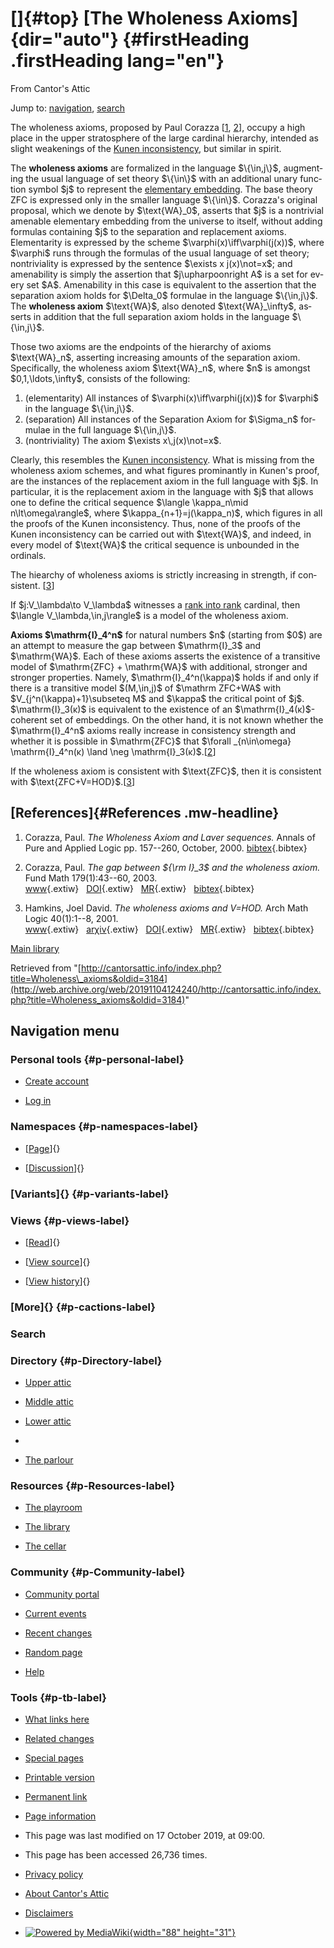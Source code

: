 <div id="mw-page-base" class="noprint">

</div>

<div id="mw-head-base" class="noprint">

</div>

<div id="content" class="mw-body" role="main">

[]{#top}
[The Wholeness Axioms]{dir="auto"} {#firstHeading .firstHeading lang="en"}
==================================

<div id="bodyContent" class="mw-body-content">

<div id="siteSub">

From Cantor's Attic

</div>

<div id="contentSub">

</div>

<div id="jump-to-nav" class="mw-jump">

Jump to: [navigation](#mw-navigation), [search](#p-search)

</div>

<div id="mw-content-text" class="mw-content-ltr" lang="en" dir="ltr">

The wholeness axioms, proposed by Paul Corazza
\[[1](#bibkey_Corazza2000:WholenessAxiomAndLaverSequences),
[2](#bibkey_Corazza2003:GapBetweenI3andWA)\], occupy a high place in the
upper stratosphere of the large cardinal hierarchy, intended as slight
weakenings of the [Kunen
inconsistency](/web/20191104124240/http://cantorsattic.info/Kunen_inconsistency "Kunen inconsistency"),
but similar in spirit.

The **wholeness axioms** are formalized in the language
\$\\{\\in,j\\}\$, augmenting the usual language of set theory
\$\\{\\in\\}\$ with an additional unary function symbol \$j\$ to
represent the [elementary
embedding](/web/20191104124240/http://cantorsattic.info/Elementary_embedding "Elementary embedding").
The base theory ZFC is expressed only in the smaller language
\$\\{\\in\\}\$. Corazza's original proposal, which we denote by
\$\\text{WA}\_0\$, asserts that \$j\$ is a nontrivial amenable
elementary embedding from the universe to itself, without adding
formulas containing \$j\$ to the separation and replacement axioms.
Elementarity is expressed by the scheme
\$\\varphi(x)\\iff\\varphi(j(x))\$, where \$\\varphi\$ runs through the
formulas of the usual language of set theory; nontriviality is expressed
by the sentence \$\\exists x j(x)\\not=x\$; and amenability is simply
the assertion that \$j\\upharpoonright A\$ is a set for every set \$A\$.
Amenability in this case is equivalent to the assertion that the
separation axiom holds for \$\\Delta\_0\$ formulae in the language
\$\\{\\in,j\\}\$. The **wholeness axiom** \$\\text{WA}\$, also denoted
\$\\text{WA}\_\\infty\$, asserts in addition that the full separation
axiom holds in the language \$\\{\\in,j\\}\$.

Those two axioms are the endpoints of the hierarchy of axioms
\$\\text{WA}\_n\$, asserting increasing amounts of the separation axiom.
Specifically, the wholeness axiom \$\\text{WA}\_n\$, where \$n\$ is
amongst \$0,1,\\ldots,\\infty\$, consists of the following:

1.  (elementarity) All instances of \$\\varphi(x)\\iff\\varphi(j(x))\$
    for \$\\varphi\$ in the language \$\\{\\in,j\\}\$.
2.  (separation) All instances of the Separation Axiom for
    \$\\Sigma\_n\$ formulae in the full language \$\\{\\in,j\\}\$.
3.  (nontriviality) The axiom \$\\exists x\\,j(x)\\not=x\$.

Clearly, this resembles the [Kunen
inconsistency](/web/20191104124240/http://cantorsattic.info/Kunen_inconsistency "Kunen inconsistency").
What is missing from the wholeness axiom schemes, and what figures
prominantly in Kunen's proof, are the instances of the replacement axiom
in the full language with \$j\$. In particular, it is the replacement
axiom in the language with \$j\$ that allows one to define the critical
sequence \$\\langle \\kappa\_n\\mid n\\lt\\omega\\rangle\$, where
\$\\kappa\_{n+1}=j(\\kappa\_n)\$, which figures in all the proofs of the
Kunen inconsistency. Thus, none of the proofs of the Kunen inconsistency
can be carried out with \$\\text{WA}\$, and indeed, in every model of
\$\\text{WA}\$ the critical sequence is unbounded in the ordinals.

The hiearchy of wholeness axioms is strictly increasing in strength, if
consistent. \[[3](#bibkey_Hamkins2001:WholenessAxiomAndVequalHOD)\]

If \$j:V\_\\lambda\\to V\_\\lambda\$ witnesses a [rank into
rank](/web/20191104124240/http://cantorsattic.info/Rank_into_rank "Rank into rank")
cardinal, then \$\\langle V\_\\lambda,\\in,j\\rangle\$ is a model of the
wholeness axiom.

**Axioms \$\\mathrm{I}\_4\^n\$** for natural numbers \$n\$ (starting
from \$0\$) are an attempt to measure the gap between \$\\mathrm{I}\_3\$
and \$\\mathrm{WA}\$. Each of these axioms asserts the existence of a
transitive model of \$\\mathrm{ZFC} + \\mathrm{WA}\$ with additional,
stronger and stronger properties. Namely, \$\\mathrm{I}\_4\^n(\\kappa)\$
holds if and only if there is a transitive model \$(M,\\in,j)\$ of
\$\\mathrm ZFC+WA\$ with \$V\_{j\^n(\\kappa)+1}\\subseteq M\$ and
\$\\kappa\$ the critical point of \$j\$. \$\\mathrm{I}\_3(κ)\$ is
equivalent to the existence of an \$\\mathrm{I}\_4(κ)\$-coherent set of
embeddings. On the other hand, it is not known whether the
\$\\mathrm{I}\_4\^n\$ axioms really increase in consistency strength and
whether it is possible in \$\\mathrm{ZFC}\$ that \$\\forall
\_{n\\in\\omega} \\mathrm{I}\_4\^n(κ) \\land \\neg
\\mathrm{I}\_3(κ)\$.\[[2](#bibkey_Corazza2003:GapBetweenI3andWA)\]

If the wholeness axiom is consistent with \$\\text{ZFC}\$, then it is
consistent with
\$\\text{ZFC+V=HOD}\$.\[[3](#bibkey_Hamkins2001:WholenessAxiomAndVequalHOD)\]

[References]{#References .mw-headline}
--------------------------------------

1.  <div id="bibkey_Corazza2000:WholenessAxiomAndLaverSequences">

    </div>

    Corazza, Paul. *The Wholeness Axiom and Laver sequences.* Annals of
    Pure and Applied Logic pp. 157--260, October, 2000.
    [bibtex](javascript:bibpopup('@article%7BCorazzaAPAL,%20%20%20%20author%20=%20%7BCorazza,%20Paul%7D,%3Cbr%3E%20%20%20%20title%20=%20%7BThe%20Wholeness%20Axiom%20and%20Laver%20sequences%7D,%3Cbr%3E%20%20%20%20journal%20=%20%7BAnnals%20of%20Pure%20and%20Applied%20Logic%7D,%3Cbr%3E%20%20%20%20month=%7BOctober%7D,%3Cbr%3E%20%20%20%20year%20=%20%7B2000%7D,%3Cbr%3E%20%20%20%20pages=%7B157--260%7D,%3Cbr%3E%7D')){.bibtex}
2.  <div id="bibkey_Corazza2003:GapBetweenI3andWA">

    </div>

    Corazza, Paul. *The gap between \${\\rm I}\_3\$ and the wholeness
    axiom.* Fund Math 179(1):43--60, 2003.
    [www](http://web.archive.org/web/20191104124240/http://dx.doi.org/10.4064/fm179-1-4){.extiw}   [DOI](http://web.archive.org/web/20191104124240/http://dx.doi.org/10.4064/fm179-1-4){.extiw}   [MR](http://web.archive.org/web/20191104124240/http://www.ams.org/mathscinet-getitem?mr=2028926){.extiw}   [bibtex](javascript:bibpopup('@ARTICLE%7BCorazza2003:WholenessAxiom,%20%20%20%20AUTHOR%20=%20%7BCorazza,%20Paul%7D,%3Cbr%3E%20%20%20%20%20TITLE%20=%20%7BThe%20gap%20between%20$%7B\rm%20I%7D_3$%20and%20the%20wholeness%20axiom%7D,%3Cbr%3E%20%20%20JOURNAL%20=%20%7BFund.%20Math.%7D,%3Cbr%3E%20%20FJOURNAL%20=%20%7BFundamenta%20Mathematicae%7D,%3Cbr%3E%20%20%20%20VOLUME%20=%20%7B179%7D,%3Cbr%3E%20%20%20%20%20%20YEAR%20=%20%7B2003%7D,%3Cbr%3E%20%20%20%20NUMBER%20=%20%7B1%7D,%3Cbr%3E%20%20%20%20%20PAGES%20=%20%7B43--60%7D,%3Cbr%3E%20%20%20%20%20%20ISSN%20=%20%7B0016-2736%7D,%3Cbr%3E%20%20%20MRCLASS%20=%20%7B03E55%20(03E65)%7D,%3Cbr%3E%20%20MRNUMBER%20=%20%7BMR2028926%20(2004k:03100)%7D,%3Cbr%3EMRREVIEWER%20=%20%7BA.%20Kanamori%7D,%3Cbr%3E%20%20%20%20%20%20%20DOI%20=%20%7B10.4064/fm179-1-4%7D,%3Cbr%3E%20%20%20%20%20%20%20URL%20=%20%7Bhttp://dx.doi.org/10.4064/fm179-1-4%7D,%3Cbr%3E%7D')){.bibtex}
3.  <div id="bibkey_Hamkins2001:WholenessAxiomAndVequalHOD">

    </div>

    Hamkins, Joel David. *The wholeness axioms and V=HOD.* Arch Math
    Logic 40(1):1--8, 2001.
    [www](http://web.archive.org/web/20191104124240/http://dx.doi.org/10.1007/s001530050169){.extiw}   [arχiv](http://web.archive.org/web/20191104124240/http://arxiv.org/abs/math/9902079){.extiw}   [DOI](http://web.archive.org/web/20191104124240/http://dx.doi.org/10.1007/s001530050169){.extiw}   [MR](http://web.archive.org/web/20191104124240/http://www.ams.org/mathscinet-getitem?mr=1816602){.extiw}   [bibtex](javascript:bibpopup('@article%7BHamkins2001:WholenessAxiom,%20%20%20%20AUTHOR%20=%20%7BHamkins,%20Joel%20David%7D,%3Cbr%3E%20%20%20%20%20TITLE%20=%20%7BThe%20wholeness%20axioms%20and%20V=HOD%7D,%3Cbr%3E%20%20%20JOURNAL%20=%20%7BArch.%20Math.%20Logic%7D,%3Cbr%3E%20%20FJOURNAL%20=%20%7BArchive%20for%20Mathematical%20Logic%7D,%3Cbr%3E%20%20%20%20VOLUME%20=%20%7B40%7D,%3Cbr%3E%20%20%20%20%20%20YEAR%20=%20%7B2001%7D,%3Cbr%3E%20%20%20%20NUMBER%20=%20%7B1%7D,%3Cbr%3E%20%20%20%20%20PAGES%20=%20%7B1--8%7D,%3Cbr%3E%20%20%20%20%20%20ISSN%20=%20%7B0933-5846%7D,%3Cbr%3E%20%20%20%20%20CODEN%20=%20%7BAMLOEH%7D,%3Cbr%3E%20%20%20MRCLASS%20=%20%7B03E35%20(03E65)%7D,%3Cbr%3E%20%20MRNUMBER%20=%20%7B1816602%20(2001m:03102)%7D,%3Cbr%3EMRREVIEWER%20=%20%7BRalf-Dieter%20Schindler%7D,%3Cbr%3E%20%20%20%20%20%20%20DOI%20=%20%7B10.1007/s001530050169%7D,%3Cbr%3E%20%20%20%20%20%20%20URL%20=%20%7Bhttp://dx.doi.org/10.1007/s001530050169%7D,%3Cbr%3E%20%20%20%20eprint%20=%20%7Bmath/9902079%7D,%3Cbr%3E%7D')){.bibtex}

[Main
library](/web/20191104124240/http://cantorsattic.info/Library "Library")

</div>

<div class="printfooter">

Retrieved from
"[http://cantorsattic.info/index.php?title=Wholeness\_axioms&oldid=3184](http://web.archive.org/web/20191104124240/http://cantorsattic.info/index.php?title=Wholeness_axioms&oldid=3184)"

</div>

<div id="catlinks" class="catlinks catlinks-allhidden">

</div>

<div class="visualClear">

</div>

</div>

</div>

<div id="mw-navigation">

Navigation menu
---------------

<div id="mw-head">

<div id="p-personal" role="navigation"
aria-labelledby="p-personal-label">

### Personal tools {#p-personal-label}

-   <div id="pt-createaccount">

    </div>

    [Create
    account](/web/20191104124240/http://cantorsattic.info/index.php?title=Special:UserLogin&returnto=Wholeness+axioms&type=signup)
-   <div id="pt-login">

    </div>

    [Log
    in](/web/20191104124240/http://cantorsattic.info/index.php?title=Special:UserLogin&returnto=Wholeness+axioms "You are encouraged to log in; however, it is not mandatory [o]")

</div>

<div id="left-navigation">

<div id="p-namespaces" class="vectorTabs" role="navigation"
aria-labelledby="p-namespaces-label">

### Namespaces {#p-namespaces-label}

-   <div id="ca-nstab-main">

    </div>

    [[Page](/web/20191104124240/http://cantorsattic.info/Wholeness_axioms "View the content page [c]")]{}
-   <div id="ca-talk">

    </div>

    [[Discussion](/web/20191104124240/http://cantorsattic.info/index.php?title=Talk:Wholeness_axioms&action=edit&redlink=1 "Discussion about the content page [t]")]{}

</div>

<div id="p-variants" class="vectorMenu emptyPortlet" role="navigation"
aria-labelledby="p-variants-label">

### [Variants]{}[](#) {#p-variants-label}

<div class="menu">

</div>

</div>

</div>

<div id="right-navigation">

<div id="p-views" class="vectorTabs" role="navigation"
aria-labelledby="p-views-label">

### Views {#p-views-label}

-   <div id="ca-view">

    </div>

    [[Read](/web/20191104124240/http://cantorsattic.info/Wholeness_axioms)]{}
-   <div id="ca-viewsource">

    </div>

    [[View
    source](/web/20191104124240/http://cantorsattic.info/index.php?title=Wholeness_axioms&action=edit "This page is protected.
    You can view its source [e]")]{}
-   <div id="ca-history">

    </div>

    [[View
    history](/web/20191104124240/http://cantorsattic.info/index.php?title=Wholeness_axioms&action=history "Past revisions of this page [h]")]{}

</div>

<div id="p-cactions" class="vectorMenu emptyPortlet" role="navigation"
aria-labelledby="p-cactions-label">

### [More]{}[](#) {#p-cactions-label}

<div class="menu">

</div>

</div>

<div id="p-search" role="search">

### Search

<div id="simpleSearch">

</div>

</div>

</div>

</div>

<div id="mw-panel">

<div id="p-logo" role="banner">

[](/web/20191104124240/http://cantorsattic.info/Cantor%27s_Attic "Visit the main page")

</div>

<div id="p-Directory" class="portal" role="navigation"
aria-labelledby="p-Directory-label">

### Directory {#p-Directory-label}

<div class="body">

-   <div id="n-Upper-attic">

    </div>

    [Upper
    attic](/web/20191104124240/http://cantorsattic.info/Upper_attic)
-   <div id="n-Middle-attic">

    </div>

    [Middle
    attic](/web/20191104124240/http://cantorsattic.info/Middle_attic)
-   <div id="n-Lower-attic">

    </div>

    [Lower
    attic](/web/20191104124240/http://cantorsattic.info/Lower_attic)
-   <div id="n-">

    </div>

    [](INVALID-TITLE)
-   <div id="n-The-parlour">

    </div>

    [The parlour](/web/20191104124240/http://cantorsattic.info/Parlour)

</div>

</div>

<div id="p-Resources" class="portal" role="navigation"
aria-labelledby="p-Resources-label">

### Resources {#p-Resources-label}

<div class="body">

-   <div id="n-The-playroom">

    </div>

    [The
    playroom](/web/20191104124240/http://cantorsattic.info/Playroom)
-   <div id="n-The-library">

    </div>

    [The library](/web/20191104124240/http://cantorsattic.info/Library)
-   <div id="n-The-cellar">

    </div>

    [The cellar](/web/20191104124240/http://cantorsattic.info/Cellar)

</div>

</div>

<div id="p-Community" class="portal" role="navigation"
aria-labelledby="p-Community-label">

### Community {#p-Community-label}

<div class="body">

-   <div id="n-portal">

    </div>

    [Community
    portal](/web/20191104124240/http://cantorsattic.info/Cantor%27s_Attic:Community_portal "About the project, what you can do, where to find things")
-   <div id="n-currentevents">

    </div>

    [Current
    events](/web/20191104124240/http://cantorsattic.info/Cantor%27s_Attic:Current_events "Find background information on current events")
-   <div id="n-recentchanges">

    </div>

    [Recent
    changes](/web/20191104124240/http://cantorsattic.info/Special:RecentChanges "A list of recent changes in the wiki [r]")
-   <div id="n-randompage">

    </div>

    [Random
    page](/web/20191104124240/http://cantorsattic.info/Special:Random "Load a random page [x]")
-   <div id="n-help">

    </div>

    [Help](http://web.archive.org/web/20191104124240/https://www.mediawiki.org/wiki/Special:MyLanguage/Help:Contents "The place to find out")

</div>

</div>

<div id="p-tb" class="portal" role="navigation"
aria-labelledby="p-tb-label">

### Tools {#p-tb-label}

<div class="body">

-   <div id="t-whatlinkshere">

    </div>

    [What links
    here](/web/20191104124240/http://cantorsattic.info/Special:WhatLinksHere/Wholeness_axioms "A list of all wiki pages that link here [j]")
-   <div id="t-recentchangeslinked">

    </div>

    [Related
    changes](/web/20191104124240/http://cantorsattic.info/Special:RecentChangesLinked/Wholeness_axioms "Recent changes in pages linked from this page [k]")
-   <div id="t-specialpages">

    </div>

    [Special
    pages](/web/20191104124240/http://cantorsattic.info/Special:SpecialPages "A list of all special pages [q]")
-   <div id="t-print">

    </div>

    [Printable
    version](/web/20191104124240/http://cantorsattic.info/index.php?title=Wholeness_axioms&printable=yes "Printable version of this page [p]")
-   <div id="t-permalink">

    </div>

    [Permanent
    link](/web/20191104124240/http://cantorsattic.info/index.php?title=Wholeness_axioms&oldid=3184 "Permanent link to this revision of the page")
-   <div id="t-info">

    </div>

    [Page
    information](/web/20191104124240/http://cantorsattic.info/index.php?title=Wholeness_axioms&action=info)

</div>

</div>

</div>

</div>

<div id="footer" role="contentinfo">

-   <div id="footer-info-lastmod">

    </div>

    This page was last modified on 17 October 2019, at 09:00.
-   <div id="footer-info-viewcount">

    </div>

    This page has been accessed 26,736 times.

<!-- -->

-   <div id="footer-places-privacy">

    </div>

    [Privacy
    policy](/web/20191104124240/http://cantorsattic.info/Cantor%27s_Attic:Privacy_policy "Cantor's Attic:Privacy policy")
-   <div id="footer-places-about">

    </div>

    [About Cantor's
    Attic](/web/20191104124240/http://cantorsattic.info/Cantor%27s_Attic:About "Cantor's Attic:About")
-   <div id="footer-places-disclaimer">

    </div>

    [Disclaimers](/web/20191104124240/http://cantorsattic.info/Cantor%27s_Attic:General_disclaimer "Cantor's Attic:General disclaimer")

<!-- -->

-   <div id="footer-poweredbyico">

    </div>

    [![Powered by
    MediaWiki](/web/20191104124240im_/http://cantorsattic.info/resources/assets/poweredby_mediawiki_88x31.png){width="88"
    height="31"}](//web.archive.org/web/20191104124240/http://www.mediawiki.org/)

<div style="clear:both">

</div>

</div>
